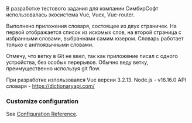 В разработке тестового задания для компании СимбирСофт использовалась экосистема Vue, Vuex, Vue-router.

Выполнено приложения словаря, состоящее из двух страничек. На первой отображается список из искомых слов, на второй страница с избранными словами,
выбраннами самим юзером. Словарь работает только с англоязычными словами.

Отмечу, что ветку в Git не ввел, так как приложение писал с одного устройства, без особых перерывов. Обычно веду ветку, преимущественно используя git flow.

При разработке изпользовался Vue версии 3.2.13.
Node.js - v16.16.0
АPI словаря - https://dictionaryapi.com/

### Customize configuration
See [Configuration Reference](https://cli.vuejs.org/config/).
